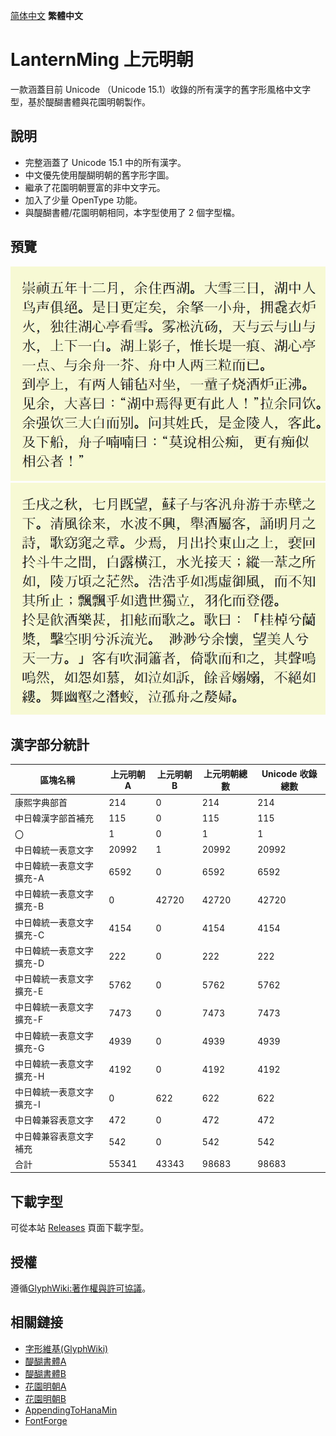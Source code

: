 [简体中文](../../#LanternMing-上元明朝) **繁體中文**
# LanternMing 上元明朝
一款涵蓋目前 Unicode （Unicode 15.1）收錄的所有漢字的舊字形風格中文字型，基於醍醐書體與花園明朝製作。

## 說明
* 完整涵蓋了 Unicode 15.1 中的所有漢字。
* 中文優先使用醍醐明朝的舊字形字圖。
* 繼承了花園明朝豐富的非中文字元。
* 加入了少量 OpenType 功能。
* 與醍醐書體/花園明朝相同，本字型使用了 2 個字型檔。

## 預覽
![image](./pictures/hn001.jpg)  
![image](./pictures/hn002.jpg)  

## 漢字部分統計
 | 區塊名稱 | 上元明朝A | 上元明朝B | 上元明朝總數 | Unicode 收錄總數 |
 | ---- | ---- | ---- | ---- | ---- |
 | 康熙字典部首 | 214 | 0 | 214 | 214 |
 | 中日韓漢字部首補充 | 115 | 0 | 115 | 115 |
 | 〇 | 1 | 0 | 1 | 1 |
 | 中日韓統一表意文字 | 20992 | 1 | 20992 | 20992 |
 | 中日韓統一表意文字擴充-A | 6592 | 0 | 6592 | 6592 |
 | 中日韓統一表意文字擴充-B | 0 | 42720 | 42720 | 42720 |
 | 中日韓統一表意文字擴充-C | 4154 | 0 | 4154 | 4154 |
 | 中日韓統一表意文字擴充-D | 222 | 0 | 222 | 222 |
 | 中日韓統一表意文字擴充-E | 5762 | 0 | 5762 | 5762 |
 | 中日韓統一表意文字擴充-F | 7473 | 0 | 7473 | 7473 |
 | 中日韓統一表意文字擴充-G | 4939 | 0 | 4939 | 4939 |
 | 中日韓統一表意文字擴充-H | 4192 | 0 | 4192 | 4192 |
 | 中日韓統一表意文字擴充-I | 0 | 622 | 622 | 622 |
 | 中日韓兼容表意文字 | 472 | 0 | 472 | 472 |
 | 中日韓兼容表意文字補充 | 542 | 0 | 542 | 542 |
 | 合計 | 55341 | 43343 | 98683 | 98683 |

## 下載字型
可從本站 [Releases](../../releases) 頁面下載字型。

## 授權
遵循[GlyphWiki:著作權與許可協議](http://zht.glyphwiki.org/wiki/GlyphWiki:著作權與許可協議)。

## 相關鏈接
* [字形維基(GlyphWiki)](https://glyphwiki.org/)
* [醍醐書體A](https://glyphwiki.org/wiki/Group:nobu_醍醐書體A)
* [醍醐書體B](https://glyphwiki.org/wiki/Group:nobu_醍醐書體B)
* [花園明朝A](https://glyphwiki.org/wiki/Group:kamichi_hma)
* [花園明朝B](https://glyphwiki.org/wiki/Group:kamichi_hmb)
* [AppendingToHanaMin](https://glyphwiki.org/wiki/Group:cutra_AppendingToHanaMin)
* [FontForge](https://github.com/fontforge/fontforge)
